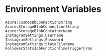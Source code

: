 # Environment Variables
    Azure:CosmosDbConnectionString
    Azure:StorageBlobConnectionString
    Azure:StorageBlobContainerName
    InstagramSettings:Username
    InstagramSettings:Password
    InstagramSettings:StateFileName
    FollowerStatsJobFunctionTimeTriggerCron
